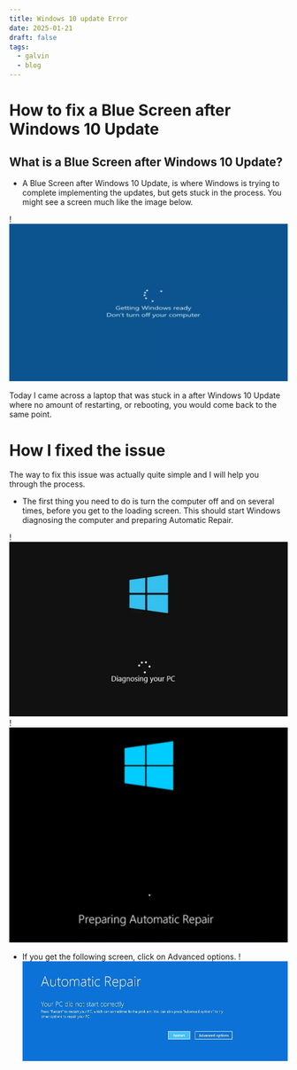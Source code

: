 ```yaml
---
title: Windows 10 update Error
date: 2025-01-21
draft: false
tags:
  - galvin
  - blog
---
```

# How to fix a Blue Screen after Windows 10 Update

## What is a Blue Screen after Windows 10 Update?
- A Blue Screen after Windows 10 Update, is where Windows is trying to complete implementing the updates, but gets stuck in the process. You might see a screen much like the image below.

!![Image Description](/images/Pasted%20image%2020250121234655.png)

Today I came across a laptop that was stuck in a after Windows 10 Update where no amount of restarting, or rebooting, you would come back to the same point.

# How I fixed the issue

The way to fix this issue was actually quite simple and I will help you through the process.

- The first thing you need to do is turn the computer off and on several times, before you get to the loading screen. This should start Windows diagnosing the computer and preparing Automatic Repair.

!![Image Description](/images/Pasted%20image%2020250122075431.png)
!![Image Description](/images/Pasted%20image%2020250122075757.png)

- If you get the following screen, click on Advanced options.
!![Image Description](/images/Pasted%20image%2020250122080132.png)

